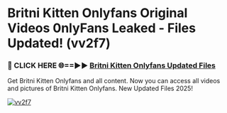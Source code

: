 # Britni Kitten Onlyfans Original Videos 0nlyFans Leaked - Files Updated! (vv2f7)

<h3>🔴 CLICK HERE 🌐==►► <a href="https://tinyurl.com/ms9xzufz" rel="nofollow">Britni Kitten Onlyfans Updated Files</a></h3>

Get Britni Kitten Onlyfans and all content. Now you can access all videos and pictures of Britni Kitten Onlyfans. New Updated Files 2025!

[![vv2f7](https://i.imgur.com/NaUBvic.gif)](https://tinyurl.com/ms9xzufz)

